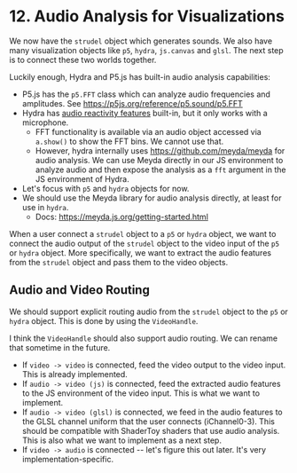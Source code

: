 # 12. Audio Analysis for Visualizations

We now have the `strudel` object which generates sounds. We also have many visualization objects like `p5`, `hydra`, `js.canvas` and `glsl`. The next step is to connect these two worlds together.

Luckily enough, Hydra and P5.js has built-in audio analysis capabilities:

- P5.js has the `p5.FFT` class which can analyze audio frequencies and amplitudes. See <https://p5js.org/reference/p5.sound/p5.FFT>
- Hydra has [audio reactivity features](https://hydra.ojack.xyz/hydra-docs-v2/docs/learning/sequencing-and-interactivity/audio/#audio-reactivity) built-in, but it only works with a microphone.
  - FFT functionality is available via an audio object accessed via `a.show()` to show the FFT bins. We cannot use that.
  - However, hydra internally uses <https://github.com/meyda/meyda> for audio analysis. We can use Meyda directly in our JS environment to analyze audio and then expose the analysis as a `fft` argument in the JS environment of Hydra.
- Let's focus with `p5` and `hydra` objects for now.
- We should use the Meyda library for audio analysis directly, at least for use in `hydra`.
  - Docs: <https://meyda.js.org/getting-started.html>

When a user connect a `strudel` object to a `p5` or `hydra` object, we want to connect the audio output of the `strudel` object to the video input of the `p5` or `hydra` object. More specifically, we want to extract the audio features from the `strudel` object and pass them to the video objects.

## Audio and Video Routing

We should support explicit routing audio from the `strudel` object to the `p5` or `hydra` object. This is done by using the `VideoHandle`.

I think the `VideoHandle` should also support audio routing. We can rename that sometime in the future.

- If `video -> video` is connected, feed the video output to the video input. This is already implemented.
- If `audio -> video (js)` is connected, feed the extracted audio features to the JS environment of the video input. This is what we want to implement.
- If `audio -> video (glsl)` is connected, we feed in the audio features to the GLSL channel uniform that the user connects (iChannel0-3). This should be compatible with ShaderToy shaders that use audio analysis. This is also what we want to implement as a next step.
- If `video -> audio` is connected -- let's figure this out later. It's very implementation-specific.
